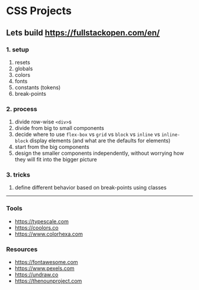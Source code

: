 # CSS Projects

## Lets build https://fullstackopen.com/en/

### 1. setup

1. resets
2. globals
3. colors
4. fonts
5. constants (tokens)
6. break-points

### 2. process

1. divide row-wise `<div>`s
1. divide from big to small components
1. decide where to use `flex-box` vs `grid` vs `block` vs `inline` vs `inline-block` display elements (and what are the defaults for elements)
1. start from the big components
1. design the smaller components independently, without worrying how they will fit into the bigger picture

### 3. tricks

1. define different behavior based on break-points using classes

---

### Tools

- https://typescale.com
- https://coolors.co
- https://www.colorhexa.com

### Resources

- https://fontawesome.com
- https://www.pexels.com
- https://undraw.co
- https://thenounproject.com
